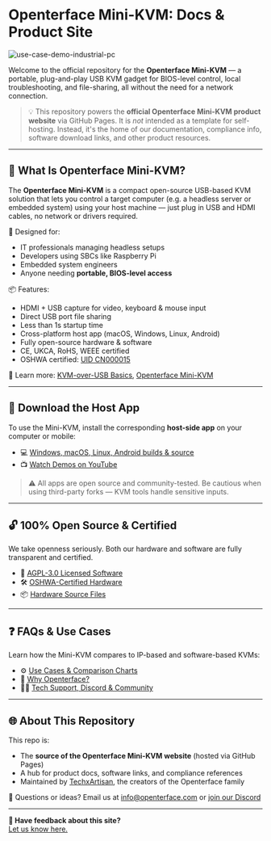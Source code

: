 # Openterface Mini-KVM: Docs & Product Site

![use-case-demo-industrial-pc](docs/images/product/use-case-demo-industrial-pc.jpg)

Welcome to the official repository for the **Openterface Mini-KVM** — a portable, plug-and-play USB KVM gadget for BIOS-level control, local troubleshooting, and file-sharing, all without the need for a network connection.

> 💡 This repository powers the **official Openterface Mini-KVM product website** via GitHub Pages. It is *not* intended as a template for self-hosting. Instead, it's the home of our documentation, compliance info, software download links, and other product resources.

---

## 🌟 What Is Openterface Mini-KVM?

The **Openterface Mini-KVM** is a compact open-source USB-based KVM solution that lets you control a target computer (e.g. a headless server or embedded system) using your host machine — just plug in USB and HDMI cables, no network or drivers required.

🔧 Designed for:
- IT professionals managing headless setups
- Developers using SBCs like Raspberry Pi
- Embedded system engineers
- Anyone needing **portable, BIOS-level access**

📦 Features:
- HDMI + USB capture for video, keyboard & mouse input
- Direct USB port file sharing
- Less than 1s startup time
- Cross-platform host app (macOS, Windows, Linux, Android)
- Fully open-source hardware & software
- CE, UKCA, RoHS, WEEE certified
- OSHWA certified: [UID CN000015](https://certification.oshwa.org/cn000015.html)

📖 Learn more: [KVM-over-USB Basics](https://openterface.com/faq/usbkvm/kvm-over-usb/), [Openterface Mini-KVM](https://openterface.com/faq/minikvm/op-minikvm/)

---

## 📲 Download the Host App

To use the Mini-KVM, install the corresponding **host-side app** on your computer or mobile:

- 💻 [Windows, macOS, Linux, Android builds & source](https://openterface.com/app/)
- 📺 [Watch Demos on YouTube](https://youtube.com/@TechxArtisan)

> ⚠️ All apps are open source and community-tested. Be cautious when using third-party forks — KVM tools handle sensitive inputs.

---

## 🔓 100% Open Source & Certified

We take openness seriously. Both our hardware and software are fully transparent and certified.

- 📘 [AGPL-3.0 Licensed Software](https://openterface.com/compliance/)
- 🛠 [OSHWA-Certified Hardware](https://openterface.com/compliance/)
- 📦 [Hardware Source Files](https://github.com/TechxArtisanStudio/Openterface_Mini-KVM_Hardware)

---

## ❓ FAQs & Use Cases

Learn how the Mini-KVM compares to IP-based and software-based KVMs:

- ⚙️ [Use Cases & Comparison Charts](https://openterface.com/faq/usbkvm/kvm-over-usb/)
- 🤔 [Why Openterface?](https://openterface.com/faq/usbkvm/openterface/)
- 🧑‍💻 [Tech Support, Discord & Community](https://openterface.com/discord)

---

## 🌐 About This Repository

This repo is:

- The **source of the Openterface Mini-KVM website** (hosted via GitHub Pages)
- A hub for product docs, software links, and compliance references
- Maintained by [TechxArtisan](https://techxartisan.com), the creators of the Openterface family

💌 Questions or ideas? Email us at [info@openterface.com](mailto:info@openterface.com) or [join our Discord](/discord)

---

**💬 Have feedback about this site?**  
[Let us know here.](https://forms.gle/wmxoR2C1VdG36mT69)

